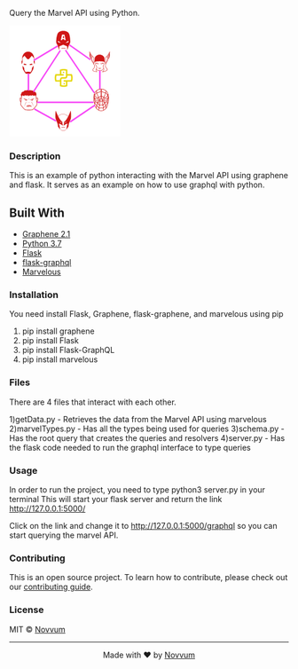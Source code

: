
Query the Marvel API using Python.</br>

![Alt text](https://github.com/Novvum/MarvelQL/blob/python-example/packages/assets/pythonMarvel.png)

### Description

This is an example of python interacting with the Marvel API using graphene and flask. It serves as an example
on how to use graphql with python.

## Built With

- [Graphene 2.1](https://graphene-python.org/)
- [Python 3.7](https://www.python.org/)
- [Flask](http://flask.pocoo.org/)
- [flask-graphql](https://github.com/graphql-python/flask-graphql)
- [Marvelous](https://pythonhosted.org/marvelous/)

### Installation

You need install Flask, Graphene, flask-graphene, and marvelous using pip

1. pip install graphene
2. pip install Flask
3. pip install Flask-GraphQL
4. pip install marvelous

### Files

There are 4 files that interact with each other.

1)getData.py - Retrieves the data from the Marvel API using marvelous
2)marvelTypes.py - Has all the types being used for queries
3)schema.py - Has the root query that creates the queries and resolvers
4)server.py - Has the flask code needed to run the graphql interface to type queries

### Usage

In order to run the project, you need to type python3 server.py in your terminal
This will start your flask server and return the link http://127.0.0.1:5000/

Click on the link and change it to http://127.0.0.1:5000/graphql so you can start
querying the marvel API.

### Contributing

This is an open source project. To learn how to contribute, please check out our [contributing guide](./CONTRIBUTING.md#contributing-guide).

### License

MIT © [Novvum](https://github.com/novvum)

---

<p align="center">Made with ❤️ by <a href="https://www.novvum.io">Novvum</a></p>
